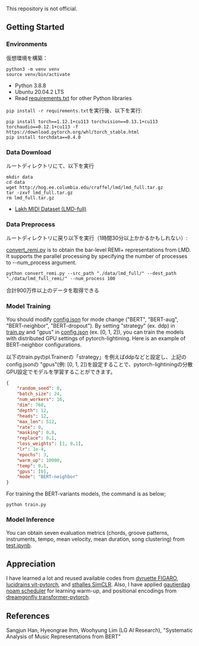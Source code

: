 This repository is not official.

## Getting Started

### Environments

仮想環境を構築：

```
python3 -m venv venv
source venv/bin/activate
```

* Python 3.8.8
* Ubuntu 20.04.2 LTS
* Read [requirements.txt](/requirements.txt) for other Python libraries

```pip install -r requirements.txt```を実行後、以下を実行:

```
pip install torch==1.12.1+cu113 torchvision==0.13.1+cu113 torchaudio==0.12.1+cu113 -f https://download.pytorch.org/whl/torch_stable.html
pip install torchdata==0.4.0
```

### Data Download

ルートディレクトリにて、以下を実行

```
mkdir data
cd data
wget http://hog.ee.columbia.edu/craffel/lmd/lmd_full.tar.gz
tar -zxvf lmd_full.tar.gz
rm lmd_full.tar.gz
```

* [Lakh MIDI Dataset (LMD-full)](https://colinraffel.com/projects/lmd/)

### Data Preprocess

ルートディレクトリに戻り以下を実行（1時間30分以上かかるかもしれない）:

[convert_remi.py](/convert_remi.py) is to obtain the bar-level REMI+ representations from LMD. It supports the parallel processing by specifying the number of processes to --num_process argument.
```
python convert_remi.py --src_path "./data/lmd_full/" --dest_path "./data/lmd_full_remi/" --num_process 100
```

合計900万件以上のデータを取得できる

### Model Training
You should modify [config.json](/config.json) for mode change ("BERT", "BERT-aug", "BERT-neighbor", "BERT-dropout"). By setting "strategy" (ex. ddp) in [train.py](/train.py) and "gpus" in [config.json](/config.json) (ex. [0, 1, 2]), you can train the models with distributed GPU settings of pytorch-lightining. Here is an example of BERT-neighbor configurations.

以下のtrain.pyのpl.Trainerの「strategy」を例えばddpなどと設定し、上記のconfig.jsonの "gpus"(例: [0, 1, 2])を設定することで、pytorch-lightiningの分散GPU設定でモデルを学習することができます。

```json
{
    "random_seed": 0,
    "batch_size": 24,
    "num_workers": 16,
    "dim": 768,
    "depth": 12,
    "heads": 12,
    "max_len": 512,
    "rate": 0,
    "masking": 0.8,
    "replace": 0.1,
    "loss_weights": [1, 0.1],
    "lr": 1e-4,
    "epochs": 3,
    "warm_up": 10000,
    "temp": 0.1,
    "gpus": [0],
    "mode": "BERT-neighbor"
}
```


For training the BERT-variants models, the command is as below;
```
python train.py
```

### Model Inference
You can obtain seven evaluation metrics (chords, groove patterns, instruments, tempo, mean velocity, mean duration, song clustering) from [test.ipynb](/test.ipynb).


## Appreciation
I have learned a lot and reused available codes from [dvruette FIGARO](https://github.com/dvruette/figaro), [lucidrains vit-pytorch](https://github.com/lucidrains/vit-pytorch), and [sthalles SimCLR](https://github.com/sthalles/SimCLR/blob/master/simclr.py). Also, I have applied [gautierdag noam scheduler](https://gist.github.com/gautierdag/925760d4295080c1860259dba43e4c01) for learning warm-up, and positional encodings from [dreamgonfly transformer-pytorch](https://github.com/dreamgonfly/transformer-pytorch/blob/master/embeddings.py).


## References
Sangjun Han, Hyeongrae Ihm, Woohyung Lim (LG AI Research), "Systematic Analysis of Music Representations from BERT"